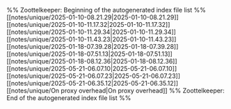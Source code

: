 %% Zoottelkeeper: Beginning of the autogenerated index file list  %%
 [[notes/unique/2025-01-10-08.21.29|2025-01-10-08.21.29]]
 [[notes/unique/2025-01-10-11.17.32|2025-01-10-11.17.32]]
 [[notes/unique/2025-01-10-11.29.34|2025-01-10-11.29.34]]
 [[notes/unique/2025-01-10-11.43.23|2025-01-10-11.43.23]]
 [[notes/unique/2025-01-18-07.39.28|2025-01-18-07.39.28]]
 [[notes/unique/2025-01-18-07.51.13|2025-01-18-07.51.13]]
 [[notes/unique/2025-01-18-08.12.36|2025-01-18-08.12.36]]
 [[notes/unique/2025-05-21-06.07.10|2025-05-21-06.07.10]]
 [[notes/unique/2025-05-21-06.07.23|2025-05-21-06.07.23]]
 [[notes/unique/2025-05-21-06.35.12|2025-05-21-06.35.12]]
 [[notes/unique/On proxy overhead|On proxy overhead]]
%% Zoottelkeeper: End of the autogenerated index file list  %%

